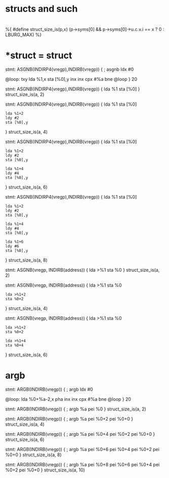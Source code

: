 #
# structs and such
#
#

%{
#define struct_size_is(p,x) (p->syms[0] && p->syms[0]->u.c.v.i == x ? 0 : LBURG_MAX)
%}


# *struct = struct
stmt: ASGNB(INDIRP4(vregp),INDIRB(vregp)) {
	; asgnb 
	ldx #0

@loop:
	txy
	lda %1,x
	sta [%0],y
	inx
	inx
	cpx #%a
	bne @loop
} 20




stmt: ASGNB(INDIRP4(vregp),INDIRB(vregp)) {
	lda %1
	sta [%0]
} struct_size_is(a, 2)

stmt: ASGNB(INDIRP4(vregp),INDIRB(vregp)) {
	lda %1
	sta [%0]

	lda %1+2
	ldy #2
	sta [%0],y
} struct_size_is(a, 4)

stmt: ASGNB(INDIRP4(vregp),INDIRB(vregp)) {
	lda %1
	sta [%0]

	lda %1+2
	ldy #2
	sta [%0],y

	lda %1+4
	ldy #4
	sta [%0],y
} struct_size_is(a, 6)

stmt: ASGNB(INDIRP4(vregp),INDIRB(vregp)) {
	lda %1
	sta [%0]

	lda %1+2
	ldy #2
	sta [%0],y

	lda %1+4
	ldy #4
	sta [%0],y

	lda %1+6
	ldy #6
	sta [%0],y
} struct_size_is(a, 8)


stmt: ASGNB(vregp, INDIRB(address)) {
	lda >%1
	sta %0
} struct_size_is(a, 2)

stmt: ASGNB(vregp, INDIRB(address)) {
	lda >%1
	sta %0
	
	lda >%1+2
	sta %0+2
} struct_size_is(a, 4)

stmt: ASGNB(vregp, INDIRB(address)) {
	lda >%1
	sta %0

	lda >%1+2
	sta %0+2

	lda >%1+4
	sta %0+4
} struct_size_is(a, 6)


# argb

stmt: ARGB(INDIRB(vregp)) {
	; argb
	ldx #0

@loop:
	lda %0+%a-2,x
	pha
	inx
	inx
	cpx #%a
	bne @loop
} 20

stmt: ARGB(INDIRB(vregp)) {
	; argb %a
	pei %0
} struct_size_is(a, 2)

stmt: ARGB(INDIRB(vregp)) {
	; argb %a
	pei %0+2
	pei %0+0
} struct_size_is(a, 4)

stmt: ARGB(INDIRB(vregp)) {
	; argb %a
	pei %0+4
	pei %0+2
	pei %0+0
} struct_size_is(a, 6)

stmt: ARGB(INDIRB(vregp)) {
	; argb %a
	pei %0+6
	pei %0+4
	pei %0+2
	pei %0+0
} struct_size_is(a, 8)

stmt: ARGB(INDIRB(vregp)) {
	; argb %a
	pei %0+8
	pei %0+6
	pei %0+4
	pei %0+2
	pei %0+0
} struct_size_is(a, 10)

#
